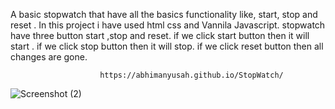 A basic stopwatch that have all the basics functionality like, start, stop and reset . In this project i have used html css and Vannila Javascript. stopwatch have three button start ,stop and reset. if we click start button then it will start . if we click stop button then it will stop. if we click reset button then all changes are gone.

                        https://abhimanyusah.github.io/StopWatch/
![Screenshot (2)](https://user-images.githubusercontent.com/49836009/210612883-3d12a51f-983d-4744-99f9-047bf3caea5d.png)
